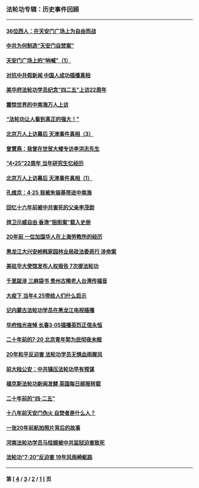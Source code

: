 ### 法轮功专辑：历史事件回顾
---
#### [36位西人：在天安门广场上为自由而战](../../pages/nf5793/n13390029.md?08090430) 
#### [中共为何制造“天安门自焚案”](../../pages/nf5793/n13183270.md?08090430) 
#### [天安门广场上的“呐喊”（1）](../../pages/nf5793/n13105277.md?08090430) 
#### [对抗中共假新闻 中国人成功插播真相](../../pages/nf5793/n12910618.md?08090430) 
#### [美华府法轮功学员纪念“四二五”上访22周年](../../pages/nf5793/n12904445.md?08090430) 
#### [震惊世界的中南海万人上访](../../pages/nf5793/n12903976.md?08090430) 
#### [“法轮功让人看到真正的强大！”](../../pages/nf5793/n12903195.md?08090430) 
#### [北京万人上访幕后 天津事件真相（3）](../../pages/nf5793/n12902807.md?08090430) 
#### [曾慧燕：我曾在世贸大楼专访李洪志先生](../../pages/nf5793/n12898729.md?08090430) 
#### [“4•25”22周年 当年研究生忆经历](../../pages/nf5793/n12894152.md?08090430) 
#### [北京万人上访幕后 天津事件真相（1）](../../pages/nf5793/n12885174.md?08090430) 
#### [孔维京：4·25 我被朱镕基带进中南海](../../pages/nf5793/n12864987.md?08090430) 
#### [回忆十六年前被中共害死的父亲李茂勋](../../pages/nf5793/n12880270.md?08090430) 
#### [捍卫示威自由 香港“阻街案”载入史册](../../pages/nf5793/n12811245.md?08090430) 
#### [20年前 一位加国华人在上海劳教所的经历](../../pages/nf5793/n12707932.md?08090430) 
#### [黑龙江大兴安岭韩家园林业局政法委恶行 涉命案](../../pages/nf5793/n12622815.md?08090430) 
#### [美驻华大使馆发布人权报告 7次提法轮功](../../pages/nf5793/n12520541.md?08090430) 
#### [千里跋涉 三麻袋书 贵州古稀老人台湾传福音](../../pages/nf5793/n12198750.md?08090430) 
#### [大疫下 当年4.25带给人们什么启示](../../pages/nf5793/n12058565.md?08090430) 
#### [记内蒙古法轮功学员在黑龙江电视插播](../../pages/nf5793/n11699194.md?08090430) 
#### [华府烛光夜悼 长春3·05插播英烈正信永恒](../../pages/nf5793/n11397432.md?08090430) 
#### [二十年前的7·20 北京青年郭为民彻夜未眠](../../pages/nf5793/n11354195.md?08090430) 
#### [20年和平反迫害 法轮功学员无惧血雨腥风](../../pages/nf5793/n11348279.md?08090430) 
#### [前大陆公安：中共镇压法轮功早有预谋](../../pages/nf5793/n11352168.md?08090430) 
#### [福克斯法轮功新闻发酵  英国每日邮报转载](../../pages/nf5793/n11285952.md?08090430) 
#### [二十年前的“四·二五”](../../pages/nf5793/n11207639.md?08090430) 
#### [十八年前天安门伪火 自焚者是什么人？](../../pages/nf5793/n10996556.md?08090430) 
#### [一张20年前航拍照片背后的故事](../../pages/nf5793/n10693797.md?08090430) 
#### [河南法轮功学员马桂娥被中共监狱迫害致死](../../pages/nf5793/n10684974.md?08090430) 
#### [法轮功“7‧20”反迫害 19年风雨崎岖路](../../pages/nf5793/n10570834.md?08090430) 

---
#### 第 [ [4](./4.md?08090430) / [3](./3.md?08090430) / [2](./2.md?08090430) / [1](./1.md?08090430) ] 页
